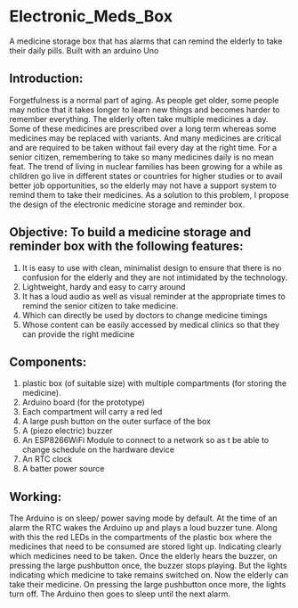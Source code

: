 # Electronic_Meds_Box
A medicine storage box that has alarms that can remind the elderly to take their daily pills. Built with an arduino Uno

## Introduction:
Forgetfulness is a normal part of aging. As people get older, some people may notice that it takes longer to learn new things and becomes harder to remember everything. The elderly often take multiple medicines a day. Some of these medicines are prescribed over a long term whereas some medicines may be replaced with variants. And many medicines are critical and are required to be taken without fail every day at the right time. For a senior citizen, remembering to take so many medicines daily is no mean feat. The trend of living in nuclear families has been growing for a while as children go live in different states or countries for higher studies or to avail better job opportunities, so the elderly may not have a support system to remind them to take their medicines. As a solution to this problem, I propose the design of the electronic medicine storage and reminder box.

## Objective: To build a medicine storage and reminder box with the following features:
1.	It is easy to use with clean, minimalist design to ensure that there is no confusion for the elderly and they are not intimidated by the technology.
2.	Lightweight, hardy and easy to carry around
3.	It has a loud audio as well as visual reminder at the appropriate times to remind the senior citizen to take medicine. 
4.	Which can directly be used by doctors to change medicine timings
5.	Whose content can be easily accessed by medical clinics so that they can provide the right medicine

## Components: 
1.	plastic box (of suitable size) with multiple compartments (for storing the medicine).
2.	Arduino board (for the prototype)
3.	Each compartment will carry a red led
4.	A large push button on the outer surface of the box
5.	A (piezo electric) buzzer
6.	An ESP8266WiFi Module to connect to a network so as t be able to change schedule on the hardware device
7.	An RTC clock
8.	A batter power source


## Working:
The Arduino is on sleep/ power saving mode by default. At the time of an alarm the RTC wakes the Arduino up and plays a loud buzzer tune. Along with this the red LEDs in the compartments of the plastic box where the medicines that need to be consumed are stored light up. Indicating clearly which medicines need to be taken. Once the elderly hears the buzzer, on pressing the large pushbutton once, the buzzer stops playing. But the lights indicating which medicine to take remains switched on. Now the elderly can take their medicine. On pressing the large pushbutton once more, the lights turn off.  The Arduino then goes to sleep until the next alarm.

